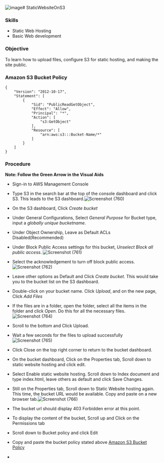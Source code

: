 ![image](https://github.com/user-attachments/assets/daf81032-16a6-4f8a-bc3a-a2c615ee00d3)# StaticWebsiteOnS3
### Skills
* Static Web Hosting
* Basic Web development
### Objective
To learn how to upload files, configure S3 for static hosting, and making the site public.
### Amazon S3 Bucket Policy
```
{
    "Version": "2012-10-17",
    "Statement": [
        {
            "Sid": "PublicReadGetObject",
            "Effect": "Allow",
            "Principal": "*",
            "Action": [
                "s3:GetObject"
            ],
            "Resource": [
                "arn:aws:s3:::Bucket-Name/*"
            ]
        }
    ]
}
```
### Procedure
**Note: Follow the Green Arrow in the Visual Aids**
* Sign-in to AWS Management Console
* Type S3 in the search bar at the top of the console dashboard and click S3. This leads to the S3 dashboard.![Screenshot (760)](https://github.com/user-attachments/assets/e84f5cf8-a6c9-47ae-8767-04fd2edc3c01)
* On the S3 dashboard, Click *Create bucket*
* Under General Configurations, Select *General Purpose* for Bucket type, input a *globally unique bucketname*.
* Under Object Ownership, Leave as Default ACLs Disabled(Recommended)
* Under Block Public Access settings for this bucket, *Unselect Block all public access*.  ![Screenshot (761)](https://github.com/user-attachments/assets/4ba79009-5460-4351-9a7a-460cc2731db5)
* Select the acknowledgement to turn off block public access. ![Screenshot (762)](https://github.com/user-attachments/assets/d85f1f8b-9ffa-499b-88e9-9539f5cca034)
* Leave other options as Default and Click *Create bucket*. This would take you to the bucket list on the S3 dashboard.
* Double-click on your bucket name. Click *Upload*, and on the new page, Click *Add Files*
* If the files are in a folder, open the folder, select all the items in the folder and click *Open*. Do this for all the necessary files. ![Screenshot (764)](https://github.com/user-attachments/assets/b43ae1e3-075e-4a4b-b5f1-2cdbc9609204)
* Scroll to the bottom and Click Upload.
* Wait a few seconds for the files to upload successfully ![Screenshot (765)](https://github.com/user-attachments/assets/48fa0729-2df0-4fdb-a089-7b31a62619d6)
* Click Close on the top right corner to return to the bucket dashboard.
* On the bucket dashboard, Click on the Properties tab, Scroll down to static website hosting and click edit.
* Select Enable static website hosting. Scroll down to Index document and type index.html, leave others as default and click Save Changes.
* Still on the Properties tab, Scroll down to Static Website hosting again. This time, the bucket URL would be available. Copy and paste on a new browser tab.![Screenshot (766)](https://github.com/user-attachments/assets/63c7fa6a-3e36-4aa1-80fa-306e51f7b756)
* The bucket url should display 403 Forbidden error at this point.
* To display the content of the bucket, Scroll up and Click on the Permissions tab
* Scroll down to Bucket policy and click Edit
* Copy and paste the bucket policy stated above [Amazon S3 Bucket Policy](https://github.com/EbuwaJulia/StaticWebsiteOnS3/edit/main/README.md#amazon-s3-bucket-policy)

* 

